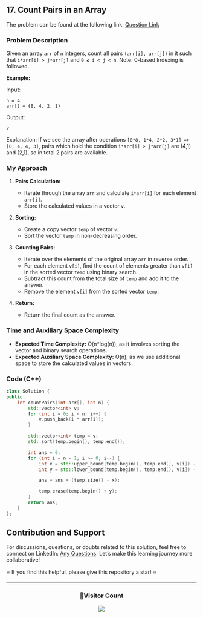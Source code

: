 ## 17. Count Pairs in an Array

The problem can be found at the following link: [Question Link](https://www.geeksforgeeks.org/problems/count-pairs-in-an-array4145/1)

### Problem Description

Given an array `arr` of `n` integers, count all pairs `(arr[i], arr[j])` in it such that `i*arr[i] > j*arr[j]` and `0 ≤ i < j < n`. Note: 0-based Indexing is followed.

**Example:**

Input:

```
n = 4
arr[] = {8, 4, 2, 1}
```

Output:

```
2
```

Explanation:
If we see the array after operations `[0*8, 1*4, 2*2, 3*1] => [0, 4, 4, 3]`, pairs which hold the condition `i*arr[i] > j*arr[j]` are (4,1) and (2,1), so in total 2 pairs are available.

### My Approach

1. **Pairs Calculation:**

   - Iterate through the array `arr` and calculate `i*arr[i]` for each element `arr[i]`.
   - Store the calculated values in a vector `v`.

2. **Sorting:**

   - Create a copy vector `temp` of vector `v`.
   - Sort the vector `temp` in non-decreasing order.

3. **Counting Pairs:**

   - Iterate over the elements of the original array `arr` in reverse order.
   - For each element `v[i]`, find the count of elements greater than `v[i]` in the sorted vector `temp` using binary search.
   - Subtract this count from the total size of `temp` and add it to the answer.
   - Remove the element `v[i]` from the sorted vector `temp`.

4. **Return:**
   - Return the final count as the answer.

### Time and Auxiliary Space Complexity

- **Expected Time Complexity:** O(n\*log(n)), as it involves sorting the vector and binary search operations.
- **Expected Auxiliary Space Complexity:** O(n), as we use additional space to store the calculated values in vectors.

### Code (C++)

```cpp
class Solution {
public:
    int countPairs(int arr[], int n) {
        std::vector<int> v;
        for (int i = 0; i < n; i++) {
            v.push_back(i * arr[i]);
        }

        std::vector<int> temp = v;
        std::sort(temp.begin(), temp.end());

        int ans = 0;
        for (int i = n - 1; i >= 0; i--) {
            int x = std::upper_bound(temp.begin(), temp.end(), v[i]) - temp.begin();
            int y = std::lower_bound(temp.begin(), temp.end(), v[i]) - temp.begin();

            ans = ans + (temp.size() - x);

            temp.erase(temp.begin() + y);
        }
        return ans;
    }
};
```

## Contribution and Support

For discussions, questions, or doubts related to this solution, feel free to connect on LinkedIn: [Any Questions](https://www.linkedin.com/in/patel-hetkumar-sandipbhai-8b110525a/). Let’s make this learning journey more collaborative!

⭐ If you find this helpful, please give this repository a star! ⭐

---

<div align="center">
  <h3><b>📍Visitor Count</b></h3>
</div>

<p align="center">
  <img src="https://visitor-badge.laobi.icu/badge?page_id=Hunterdii.GeeksforGeeks-POTD" />
</p>
